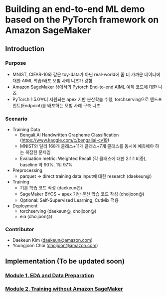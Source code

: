 # Building an end-to-end ML demo based on the PyTorch framework on Amazon SageMaker

## Introduction

### Purpose
- MNIST, CIFAR-10와 같은 toy-data가 아닌 real-world에 좀 더 가까운 데이터에 대한 AIML 학습/배포 모범 사례 니즈가 강함
- Amazon SageMaker 상에서의 Pytorch End-to-end AIML 예제 코드에 대한 니즈 
- PyTorch 1.5.0부터 지원되는 apex 기반 분산학습 수행, torchserving으로 엔드포인트(Endpoint)를 배포하는 모범 사례 구축 니즈

### Scenario
- Training Data
    - Bengali.AI Handwritten Grapheme Classification (https://www.kaggle.com/c/bengaliai-cv19)
    - MNIST와 달리 168개 클래스+11개 클래스+7개 클래스를 동시예 예측해야 하는 복잡한 문제임
    - Evaluation metric: Weighted Recall (각 클래스에 대한 2:1:1 비중), baseline 약 90%, 1위 97%
- Preprocessing
    - parquet → direct training data input에 대한 research (daekeun@)
- Training
    - 기본 학습 코드 작성 (daekeun@)
    - SageMaker BYOS + apex 기반 분산 학습 코드 작성 (choijoon@)
    - Optional: Self-Supervised Learning, CutMix 적용
- Deployment
    - torchserving (daekeun@, choijoon@)
    - eia (choijoon@)

### Contributor
- Daekeun Kim (daekeun@amazon.com)
- Youngjoon Choi (choijoon@amazon.com)

## Implementation (To be updated soon)

### [Module 1. EDA and Data Preparation](module1-eda_and_data_split.ipynb)

### [Module 2. Training without Amazon SageMaker](module2-training_with_cutmix.ipynb)
